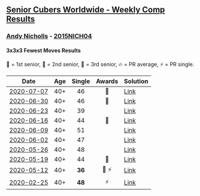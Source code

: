 <style>table {white-space: nowrap;}</style>

## [Senior Cubers Worldwide - Weekly Comp Results](/scw-comp/results/)
### [Andy Nicholls](README.md) - [2015NICH04](https://www.worldcubeassociation.org/persons/2015NICH04?event=333fm)
#### 3x3x3 Fewest Moves Results

<span style="white-space: nowrap;">🥇 = 1st senior</span>, <span style="white-space: nowrap;">🥈 = 2nd senior</span>, <span style="white-space: nowrap;">🥉 = 3rd senior</span>, <span style="white-space: nowrap;">🔥 = PR average</span>, <span style="white-space: nowrap;">⚡ = PR single</span>.

| Date | Age | Single | Awards | Solution |
| :--: | :--: | :--: | :--: | :-- |
| [2020-07-07](../../results/2020-07-07/333fm.md) | 40+ | 46 | 🥉 | [Link](https://www.facebook.com/events/881997795616111/permalink/884277758721448) |
| [2020-06-30](../../results/2020-06-30/333fm.md) | 40+ | 46 | 🥈 | [Link](https://www.facebook.com/events/1574705676027540/permalink/1576470725851035) |
| [2020-06-23](../../results/2020-06-23/333fm.md) | 40+ | 39 |  | [Link](https://www.facebook.com/events/284763775909443/permalink/284804199238734) |
| [2020-06-16](../../results/2020-06-16/333fm.md) | 40+ | 44 | 🥉 | [Link](https://www.facebook.com/events/753945178677521/permalink/755686318503407) |
| [2020-06-09](../../results/2020-06-09/333fm.md) | 40+ | 51 |  | [Link](https://www.facebook.com/events/855783411578420/permalink/855929128230515) |
| [2020-06-02](../../results/2020-06-02/333fm.md) | 40+ | 47 |  | [Link](https://www.facebook.com/events/3920457157996941/permalink/3921205061255484) |
| [2020-05-26](../../results/2020-05-26/333fm.md) | 40+ | 48 |  | [Link](https://www.facebook.com/events/2622968941252005/permalink/2623689781179921) |
| [2020-05-19](../../results/2020-05-19/333fm.md) | 40+ | 44 | 🥉 | [Link](https://www.facebook.com/events/568280284126471/permalink/568367324117767) |
| [2020-05-12](../../results/2020-05-12/333fm.md) | 40+ | **36** | 🥉 ⚡ | [Link](https://www.facebook.com/events/2563130363933815/permalink/2563245993922252) |
| [2020-02-25](../../results/2020-02-25/333fm.md) | 40+ | **48** | ⚡ | [Link](https://www.facebook.com/events/215751886207638/permalink/216411276141699) |


<!-- Global site tag (gtag.js) - Google Analytics -->
<script async src="https://www.googletagmanager.com/gtag/js?id=UA-86348435-3"></script>
<script>window.dataLayer = window.dataLayer || []; function gtag() {dataLayer.push(arguments);} gtag('js', new Date()); gtag('config', 'UA-86348435-3');</script>
